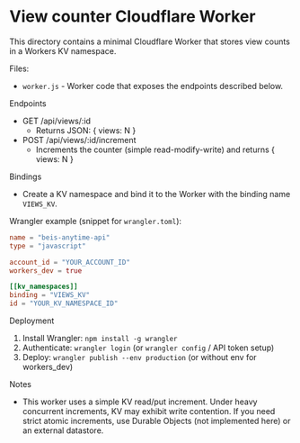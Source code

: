 View counter Cloudflare Worker
=================================

This directory contains a minimal Cloudflare Worker that stores view counts in a Workers KV namespace.

Files:
- `worker.js` - Worker code that exposes the endpoints described below.

Endpoints
- GET  /api/views/:id
  - Returns JSON: { views: N }
- POST /api/views/:id/increment
  - Increments the counter (simple read-modify-write) and returns { views: N }

Bindings
- Create a KV namespace and bind it to the Worker with the binding name `VIEWS_KV`.

Wrangler example (snippet for `wrangler.toml`):

```toml
name = "beis-anytime-api"
type = "javascript"

account_id = "YOUR_ACCOUNT_ID"
workers_dev = true

[[kv_namespaces]]
binding = "VIEWS_KV"
id = "YOUR_KV_NAMESPACE_ID"
```

Deployment
1. Install Wrangler: `npm install -g wrangler`
2. Authenticate: `wrangler login` (or `wrangler config` / API token setup)
3. Deploy: `wrangler publish --env production` (or without env for workers_dev)

Notes
- This worker uses a simple KV read/put increment. Under heavy concurrent increments, KV may exhibit write contention. If you need strict atomic increments, use Durable Objects (not implemented here) or an external datastore.
